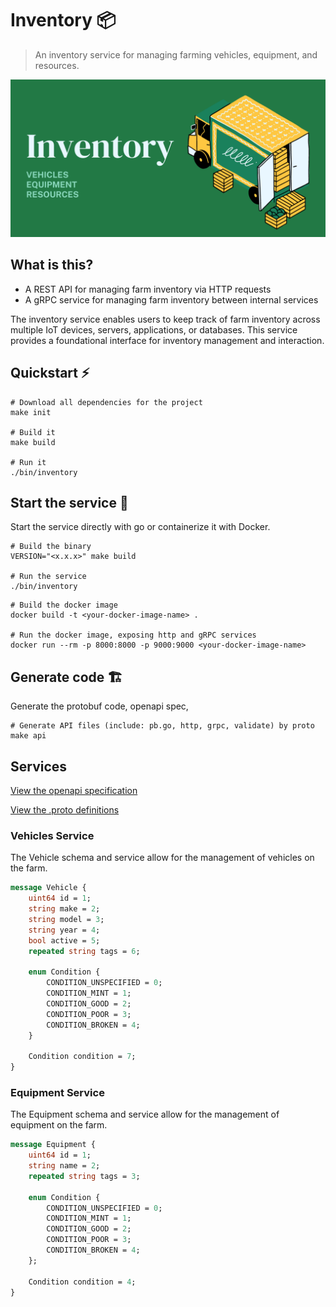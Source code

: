 # Inventory 📦

> An inventory service for managing farming vehicles, equipment, and resources.

![logo](./static/logo.png)

## What is this?

- A REST API for managing farm inventory via HTTP requests
- A gRPC service for managing farm inventory between internal services

The inventory service enables users to keep track of farm inventory across multiple IoT devices, servers, applications, or databases. This service provides a foundational interface for inventory management and interaction.

## Quickstart ⚡

```shell
# Download all dependencies for the project
make init

# Build it
make build

# Run it
./bin/inventory
```

## Start the service 🏃

Start the service directly with go or containerize it with Docker.

```shell
# Build the binary
VERSION="<x.x.x>" make build

# Run the service
./bin/inventory
```

```shell
# Build the docker image
docker build -t <your-docker-image-name> .

# Run the docker image, exposing http and gRPC services
docker run --rm -p 8000:8000 -p 9000:9000 <your-docker-image-name>
```

## Generate code 🏗️

Generate the protobuf code, openapi spec, 

```
# Generate API files (include: pb.go, http, grpc, validate) by proto
make api
```

## Services

[View the openapi specification](./openapi.yaml)

[View the .proto definitions](./api/)

### Vehicles Service

The Vehicle schema and service allow for the management of vehicles on the farm.

```proto
message Vehicle {
	uint64 id = 1;
	string make = 2;
	string model = 3;
	string year = 4;
	bool active = 5;
	repeated string tags = 6;

	enum Condition {
		CONDITION_UNSPECIFIED = 0;
		CONDITION_MINT = 1;
		CONDITION_GOOD = 2;
		CONDITION_POOR = 3;
		CONDITION_BROKEN = 4;
	}

	Condition condition = 7;
}
```

### Equipment Service

The Equipment schema and service allow for the management of equipment on the farm.

```proto
message Equipment {
	uint64 id = 1;
	string name = 2;
	repeated string tags = 3;

	enum Condition {
		CONDITION_UNSPECIFIED = 0;
		CONDITION_MINT = 1;
		CONDITION_GOOD = 2;
		CONDITION_POOR = 3;
		CONDITION_BROKEN = 4;
	};

	Condition condition = 4;
}
```